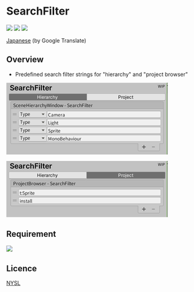 # SearchFilter

![](https://img.shields.io/badge/dynamic/json.svg?uri=https://raw.githubusercontent.com/hananoki/SearchFilter/master/package.json&label=&query=$.version&prefix=v)
![](https://img.shields.io/badge/unity-2018.3%20or%20later-3BAF75.svg)
![](https://img.shields.io/badge/license-NYSL-informational.svg)

[Japanese](https://translate.google.com/translate?sl=en&tl=ja&u=https://github.com/hananoki/SearchFilter) (by Google Translate)

## Overview
- Predefined search filter strings for "hierarchy" and "project browser" 

![Preview](Documentation~/Screenshot_1.png)

![Preview](Documentation~/Screenshot_2.png)

## Requirement
![](https://img.shields.io/badge/SharedModule-v1.5.0%20or%20later-blue.svg)

## Licence
[NYSL](LICENCE.md)